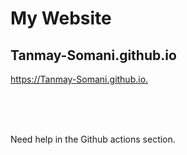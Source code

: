 # My Website

## Tanmay-Somani.github.io
<https://Tanmay-Somani.github.io.>

<br>

<br>

<br>

Need help in the Github actions section.

<br>
